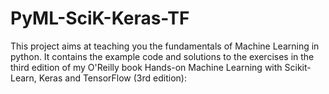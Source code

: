 # PyML-SciK-Keras-TF
This project aims at teaching you the fundamentals of Machine Learning in python. It contains the example code and solutions to the exercises in the third edition of my O'Reilly book Hands-on Machine Learning with Scikit-Learn, Keras and TensorFlow (3rd edition):
